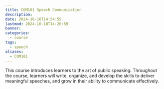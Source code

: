 ```yaml
---
title: COM101 Speech Communication
description: 
date: 2024-10-16T14:54:55
lastmod: 2024-10-18T14:26:59
banner: 
categories:
  - course
tags:
  - speech
aliases:
  - COM101
---
```

This course introduces learners to the art of public speaking. Throughout the course, learners will write, organize, and develop the skills to deliver meaningful speeches, and grow in their ability to communicate effectively.  
